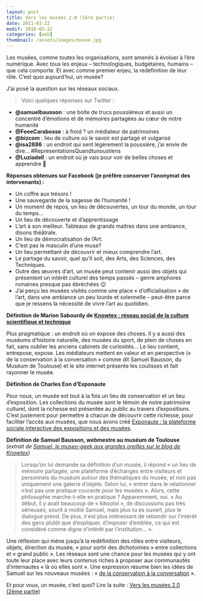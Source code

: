 ```yaml
---
layout: post
title: Vers les musées 2.0 (1ère partie)
date: 2011-03-22
modif: 2018-03-22
categories: [web]
thumbnail: /assets/images/musee.jpg
---
```


Les musées, comme toutes les organisations, sont amenés à évoluer à l’ère numérique. Avec tous les enjeux – technologiques, budgétaires, humains – que cela comporte. Et avec comme premier enjeu, la redéfinition de leur rôle. C’est quoi aujourd’hui, un musée?

J’ai posé la question sur les réseaux sociaux.

> Voici quelques réponses sur Twitter :

- **@samuelbausson** : une boite de trucs poussiéreux et aussi un concentré d’émotions et de mémoires partagées au cœur de notre humanité
- **@FeeeCarabosse** : à froid ? un médiateur de patrimoines
- **@bizcom** : lieu de culture où le savoir est partagé et vulgarisé
- **@isa2886** : un endroit qui sent légèrement la poussière, j’ai envie de dire… #RepresentationsQuandtunoustiens
- **@Luziadell** : un endroit où je vais pour voir de belles choses et apprendre 🙂

**Réponses obtenues sur Facebook (je préfère conserver l’anonymat des intervenants) :**

- Un coffre aux trésors !
- Une sauvegarde de la sagesse de l’humanité !
- Un moment de repos, un lieu de découvertes, un tour du monde, un tour du temps…
- Un lieu de découverte et d’apprentissage
- L’art à son meilleur. Tableaux de grands maîtres dans une ambiance, disons théâtrale.
- Un lieu de démocratisation de l’Art.
- C’est pas le masculin d’une muse?
- Un lieu permettant de découvrir et mieux comprendre l’art.
- Le partage du savoir, quel qu’il soit, des Arts, des Sciences, des Techniques.
- Outre des œuvres d’art, un musée peut contenir aussi des objets qui présentent un intérêt culturel des temps passés – genre amphores romaines presque pas ébréchées 😉
- J’ai perçu les musées visités comme une place « d’officialisation » de l’art, dans une ambiance un peu lourde et solennelle – peut-être parce que je ressens la nécessité de vivre l’art au quotidien.

**Définition de Marion Sabourdy de [Knowtex : réseau social de la culture scientifique et technique](knowtex-reseau-social-de-la-culture-scientifique-et-technique.html)**

Plus pragmatique : un endroit où on expose des choses. Il y a aussi des muséums d’histoire naturelle, des musées du sport, de plein de choses en fait, sans oublier les anciens cabinets de curiosités…
Le lieu contient, entrepose, expose. Les médiateurs mettent en valeur et en perspective (« de la conservation à la conversation » comme dit Samuel Bausson, du Muséum de Toulouse) et le site internet présente les coulisses et fait rayonner le musée.

**Définition de Charles Eon d’Exponaute**

Pour nous, un musée est tout à la fois un lieu de conservation et un lieu d’exposition. Les collections du musée sont le témoin de notre patrimoine culturel, dont la richesse est présentée au public au travers d’expositions. C’est justement pour permettre à chacun de découvrir cette richesse, pour faciliter l’accès aux musées, que nous avons créé [Exponaute : la plateforme sociale interactive des expositions et des musées](exponaute-la-plateforme-sociale-interactive-des-expositions-et-des-musees.html).

**Définition de Samuel Bausson, webmestre au muséum de Toulouse**
_(extrait de [Samuel, le museo-geek aux grandes oreilles sur le blog de Knowtex](http://www.knowtex.com/blog/samuel-le-museo-geek-aux-grandes-oreilles/))_

> Lorsqu’on lui demande sa définition d’un musée, il répond « un lieu de mémoire partagée, une plateforme d’échanges entre visiteurs et personnels du muséum autour des thématiques du musée, et non pas uniquement une galerie d’objets. Selon lui, « entrer dans le relationnel n’est pas une pratique courante pour les musées ». Alors, cette philosophie marche-t-elle en pratique ? Apparemment, oui. « Au début, il y avait beaucoup de « kikoolol », de discussions pas très sérieuses, sourit à moitié Samuel, mais plus tu es ouvert, plus le dialogue prend. De plus, il est plus intéressant de rebondir sur l’intérêt des gens plutôt que d’expliquer, d’imposer d’emblée, ce qui est considéré comme digne d’intérêt par l’institution… ».

Une réflexion qui mène jusqu’à la redéfinition des rôles entre visiteurs, objets, direction du musée, « pour sortir des dichotomies » entre collections et « grand public ». Les réseaux sont une chance pour les musées qui y ont toute leur place avec leurs contenus riches à proposer aux communautés d’internautes « là où elles sont ». Une expression résume bien les idées de Samuel sur les nouveaux musées : « [de la conservation à la conversation](http://www.mixeum.net/) ».

Et pour vous, un musée, c’est quoi?
Lire la suite : [Vers les musées 2.0 (2ème partie)](vers-les-musees-2-0-2eme-partie.html)
